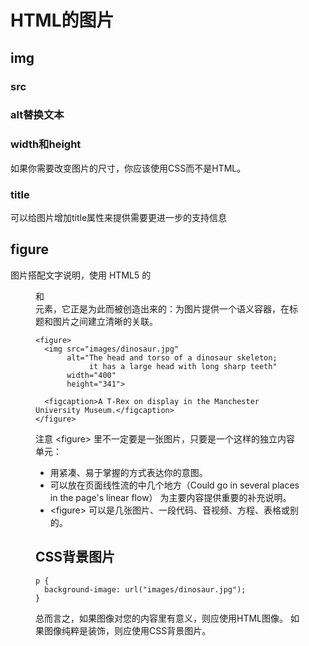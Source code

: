 # HTML的图片

## img

### src

### alt替换文本

### width和height

如果你需要改变图片的尺寸，你应该使用CSS而不是HTML。

### title

可以给图片增加title属性来提供需要更进一步的支持信息

## figure

图片搭配文字说明，使用 HTML5 的 <figure> 和 <figcaption> 元素，它正是为此而被创造出来的：为图片提供一个语义容器，在标题和图片之间建立清晰的关联。
```
<figure>
  <img src="images/dinosaur.jpg"
       alt="The head and torso of a dinosaur skeleton;
            it has a large head with long sharp teeth"
       width="400"
       height="341">

  <figcaption>A T-Rex on display in the Manchester University Museum.</figcaption>
</figure>
```

注意 \<figure\> 里不一定要是一张图片，只要是一个这样的独立内容单元：

- 用紧凑、易于掌握的方式表达你的意图。
- 可以放在页面线性流的中几个地方（Could go in several places in the page's linear flow）
为主要内容提供重要的补充说明。
- \<figure\> 可以是几张图片、一段代码、音视频、方程、表格或别的。

## CSS背景图片

```
p {
  background-image: url("images/dinosaur.jpg");
}
```
总而言之，如果图像对您的内容里有意义，则应使用HTML图像。 如果图像纯粹是装饰，则应使用CSS背景图片。